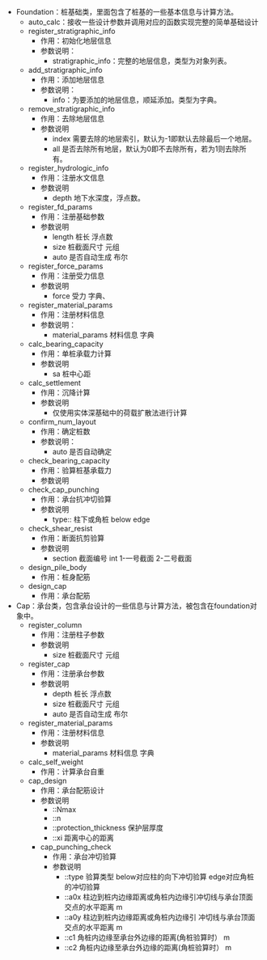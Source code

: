 * Foundation：桩基础类，里面包含了桩基的一些基本信息与计算方法。
  * auto_calc：接收一些设计参数并调用对应的函数实现完整的简单基础设计
  * register_stratigraphic_info
    * 作用：初始化地层信息
    * 参数说明：
      * stratigraphic_info：完整的地层信息，类型为对象列表。
  * add_stratigraphic_info
    * 作用：添加地层信息
    * 参数说明：
      * info：为要添加的地层信息，顺延添加。类型为字典。
  * remove_stratigraphic_info
    * 作用：去除地层信息
    * 参数说明
      * index 需要去除的地层索引，默认为-1即默认去除最后一个地层。
      * all 是否去除所有地层，默认为0即不去除所有，若为1则去除所有。
  * register_hydrologic_info
    * 作用：注册水文信息
    * 参数说明
      * depth 地下水深度，浮点数。
  * register_fd_params
    * 作用：注册基础参数
    * 参数说明
      * length 桩长 浮点数
      * size 桩截面尺寸 元组
      * auto 是否自动生成 布尔
  * register_force_params
    * 作用：注册受力信息
    * 参数说明
      * force 受力 字典、
  * register_material_params
    * 作用：注册材料信息
    * 参数说明：
      * material_params 材料信息 字典
  * calc_bearing_capacity
    * 作用：单桩承载力计算
    * 参数说明
      *  sa 桩中心距
  * calc_settlement
    * 作用：沉降计算
    * 参数说明
      * 仅使用实体深基础中的荷载扩散法进行计算
  * confirm_num_layout
    * 作用：确定桩数
    * 参数说明：
      * auto 是否自动确定
  * check_bearing_capacity
    * 作用：验算桩基承载力
    * 参数说明
  * check_cap_punching
    * 作用：承台抗冲切验算
    * 参数说明
      * type:: 柱下或角桩 below edge
  * check_shear_resist
    * 作用：断面抗剪验算
    * 参数说明
      * section 截面编号 int 1-一号截面 2-二号截面
  * design_pile_body
    * 作用：桩身配筋
  * design_cap
    * 作用：承台配筋
* Cap：承台类，包含承台设计的一些信息与计算方法，被包含在foundation对象中。
  * register_column
    * 作用：注册柱子参数
    * 参数说明
      * size 桩截面尺寸 元组
  * register_cap
    * 作用：注册承台参数    
    * 参数说明
      * depth 桩长 浮点数
      * size 桩截面尺寸 元组
      * auto 是否自动生成 布尔
  * register_material_params
    * 作用：注册材料信息
    * 参数说明
      * material_params 材料信息 字典
  * calc_self_weight
    * 作用：计算承台自重
  * cap_design
    * 作用：承台配筋设计
    * 参数说明
      * ::Nmax
      * ::n
      * ::protection_thickness 保护层厚度
      * ::xi 距离中心的距离
    * cap_punching_check
      * 作用：承台冲切验算
      * 参数说明
        * ::type 验算类型 below对应柱的向下冲切验算 edge对应角桩的冲切验算
        * ::a0x 柱边到桩内边缘距离或角桩内边缘引冲切线与承台顶面交点的水平距离 m
        * ::a0y 柱边到桩内边缘距离或角桩内边缘引 冲切线与承台顶面交点的水平距离 m
        * ::c1 角桩内边缘至承台外边缘的距离(角桩验算时） m
        * ::c2 角桩内边缘至承台外边缘的距离(角桩验算时） m